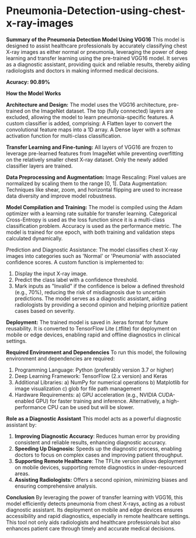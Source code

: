 # Pneumonia-Detection-using-chest-x-ray-images
**Summary of the Pneumonia Detection Model Using VGG16**
This model is designed to assist healthcare professionals by accurately classifying chest X-ray images as either normal or pneumonia, leveraging the power of deep learning and transfer learning using the pre-trained VGG16 model. It serves as a diagnostic assistant, providing quick and reliable results, thereby aiding radiologists and doctors in making informed medical decisions. 

**Acuracy: 90.89%**

**How the Model Works**

**Architecture and Design:**
The model uses the VGG16 architecture, pre-trained on the ImageNet dataset.
The top (fully connected) layers are excluded, allowing the model to learn pneumonia-specific features.
A custom classifier is added, comprising:
A Flatten layer to convert the convolutional feature maps into a 1D array.
A Dense layer with a softmax activation function for multi-class classification.

**Transfer Learning and Fine-tuning:**
All layers of VGG16 are frozen to leverage pre-learned features from ImageNet while preventing overfitting on the relatively smaller chest X-ray dataset.
Only the newly added classifier layers are trained.

**Data Preprocessing and Augmentation:**
Image Rescaling: Pixel values are normalized by scaling them to the range [0, 1].
Data Augmentation: Techniques like shear, zoom, and horizontal flipping are used to increase data diversity and improve model robustness.

**Model Compilation and Training:**
The model is compiled using the Adam optimizer with a learning rate suitable for transfer learning.
Categorical Cross-Entropy is used as the loss function since it is a multi-class classification problem.
Accuracy is used as the performance metric.
The model is trained for one epoch, with both training and validation steps calculated dynamically.

Prediction and Diagnostic Assistance:
The model classifies chest X-ray images into categories such as 'Normal' or 'Pneumonia' with associated confidence scores.
A custom function is implemented to:
1) Display the input X-ray image.
2) Predict the class label with a confidence threshold.
3) Mark inputs as "Invalid" if the confidence is below a defined threshold (e.g., 70%), reducing the risk of misdiagnosis due to uncertain predictions.
The model serves as a diagnostic assistant, aiding radiologists by providing a second opinion and helping prioritize patient cases based on severity.

**Deployment:**
The trained model is saved in .keras format for future reusability.
It is converted to TensorFlow Lite (.tflite) for deployment on mobile or edge devices, enabling rapid and offline diagnostics in clinical settings.

**Required Environment and Dependencies**
To run this model, the following environment and dependencies are required:

1) Programming Language: Python (preferably version 3.7 or higher)
2) Deep Learning Framework: TensorFlow (2.x version) and Keras
3) Additional Libraries:
   a) NumPy for numerical operations
   b) Matplotlib for image visualization
   c) glob for file path management
4) Hardware Requirements:
   a) GPU acceleration (e.g., NVIDIA CUDA-enabled GPU) for faster training and inference.
      Alternatively, a high-performance CPU can be used but will be slower.

**Role as a Diagnostic Assistant**
This model acts as a powerful diagnostic assistant by:

1) **Improving Diagnostic Accuracy**: Reduces human error by providing consistent and reliable results, enhancing diagnostic accuracy.
2) **Speeding Up Diagnosis:** Speeds up the diagnostic process, enabling doctors to focus on complex cases and improving patient throughput.
3) **Supporting Remote Healthcare**: The TFLite version allows deployment on mobile devices, supporting remote diagnostics in under-resourced areas.
4) **Assisting Radiologists:** Offers a second opinion, minimizing biases and ensuring comprehensive analysis.

**Conclusion**
By leveraging the power of transfer learning with VGG16, this model efficiently detects pneumonia from chest X-rays, acting as a robust diagnostic assistant. Its deployment on mobile and edge devices ensures accessibility and rapid diagnostics, especially in remote healthcare settings. This tool not only aids radiologists and healthcare professionals but also enhances patient care through timely and accurate medical decisions.
